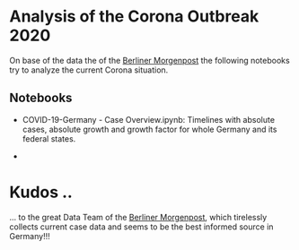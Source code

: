 # Analysis of the Corona Outbreak 2020

On base of the data the of the [Berliner Morgenpost](https://interaktiv.morgenpost.de/corona-virus-karte-infektionen-deutschland-weltweit/) the following notebooks try to analyze the current Corona situation.

## Notebooks

- COVID-19-Germany - Case Overview.ipynb:
  Timelines with absolute cases, absolute growth and growth factor for whole Germany and its federal states.

- 
# Kudos ..

... to the great Data Team of the [Berliner Morgenpost](https://interaktiv.morgenpost.de/corona-virus-karte-infektionen-deutschland-weltweit/), which tirelessly collects current case data and seems to be the best informed source in Germany!!! 

